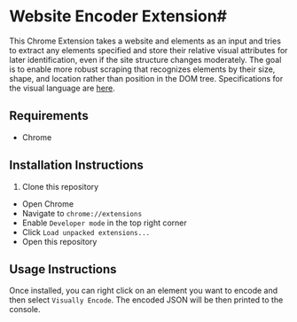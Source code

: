 # Website Encoder Extension#

This Chrome Extension takes a website and elements as an input and tries to extract any elements specified and store their relative visual attributes for later identification, even if the site structure changes moderately. The goal is to enable more robust scraping that recognizes elements by their size, shape, and location rather than position in the DOM tree. Specifications for the visual language are [here](docs/language-spec.md).

## Requirements ##

* Chrome

## Installation Instructions ##
1. Clone this repository
* Open Chrome
* Navigate to `chrome://extensions`
* Enable `Developer mode` in the top right corner
* Click `Load unpacked extensions...`
* Open this repository

## Usage Instructions ##
Once installed, you can right click on an element you want to encode and then select `Visually Encode`. The encoded JSON will be then printed to the console.
